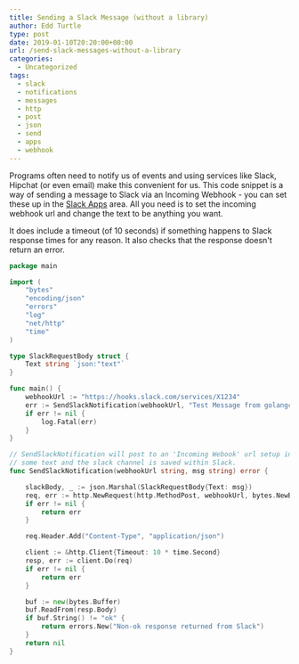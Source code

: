 ```yaml
---
title: Sending a Slack Message (without a library)
author: Edd Turtle
type: post
date: 2019-01-10T20:20:00+00:00
url: /send-slack-messages-without-a-library
categories:
  - Uncategorized
tags:
  - slack
  - notifications
  - messages
  - http
  - post
  - json
  - send
  - apps
  - webhook
---
```


Programs often need to notify us of events and using services like Slack, Hipchat (or even email) make this convenient for us. This code snippet is a way of sending a message to Slack via an Incoming Webhook - you can set these up in the [Slack Apps](https://api.slack.com/apps) area. All you need is to set the incoming webhook url and change the text to be anything you want.

It does include a timeout (of 10 seconds) if something happens to Slack response times for any reason. It also checks that the response doesn't return an error.

```go
package main

import (
    "bytes"
    "encoding/json"
    "errors"
    "log"
    "net/http"
    "time"
)

type SlackRequestBody struct {
    Text string `json:"text"`
}

func main() {
    webhookUrl := "https://hooks.slack.com/services/X1234"
    err := SendSlackNotification(webhookUrl, "Test Message from golangcode.com")
    if err != nil {
        log.Fatal(err)
    }
}

// SendSlackNotification will post to an 'Incoming Webook' url setup in Slack Apps. It accepts
// some text and the slack channel is saved within Slack.
func SendSlackNotification(webhookUrl string, msg string) error {

    slackBody, _ := json.Marshal(SlackRequestBody{Text: msg})
    req, err := http.NewRequest(http.MethodPost, webhookUrl, bytes.NewBuffer(slackBody))
    if err != nil {
        return err
    }

    req.Header.Add("Content-Type", "application/json")

    client := &http.Client{Timeout: 10 * time.Second}
    resp, err := client.Do(req)
    if err != nil {
        return err
    }

    buf := new(bytes.Buffer)
    buf.ReadFrom(resp.Body)
    if buf.String() != "ok" {
        return errors.New("Non-ok response returned from Slack")
    }
    return nil
}
```
